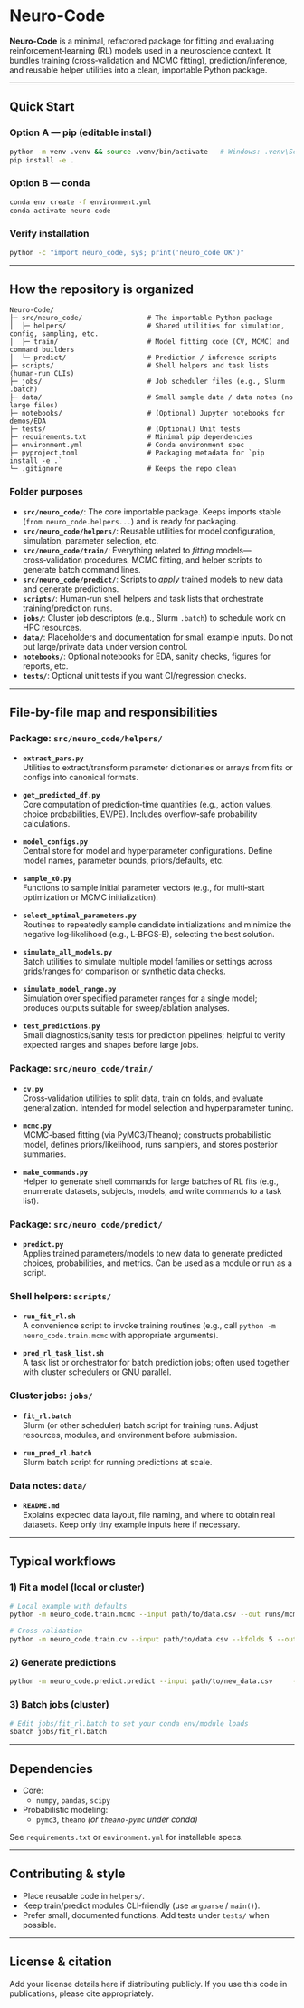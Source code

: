 # Neuro-Code

**Neuro-Code** is a minimal, refactored package for fitting and evaluating reinforcement‑learning (RL) models used in a neuroscience context. 
It bundles training (cross‑validation and MCMC fitting), prediction/inference, and reusable helper utilities into a clean, importable Python package.

---

## Quick Start

### Option A — pip (editable install)
```bash
python -m venv .venv && source .venv/bin/activate   # Windows: .venv\Scripts\activate
pip install -e .
```

### Option B — conda
```bash
conda env create -f environment.yml
conda activate neuro-code
```

### Verify installation
```bash
python -c "import neuro_code, sys; print('neuro_code OK')"
```

---

## How the repository is organized

```
Neuro-Code/
├─ src/neuro_code/                # The importable Python package
│  ├─ helpers/                    # Shared utilities for simulation, config, sampling, etc.
│  ├─ train/                      # Model fitting code (CV, MCMC) and command builders
│  └─ predict/                    # Prediction / inference scripts
├─ scripts/                       # Shell helpers and task lists (human-run CLIs)
├─ jobs/                          # Job scheduler files (e.g., Slurm .batch)
├─ data/                          # Small sample data / data notes (no large files)
├─ notebooks/                     # (Optional) Jupyter notebooks for demos/EDA
├─ tests/                         # (Optional) Unit tests
├─ requirements.txt               # Minimal pip dependencies
├─ environment.yml                # Conda environment spec
├─ pyproject.toml                 # Packaging metadata for `pip install -e .`
└─ .gitignore                     # Keeps the repo clean
```

### Folder purposes

- **`src/neuro_code/`**: The core importable package. Keeps imports stable (`from neuro_code.helpers...`) and is ready for packaging.
- **`src/neuro_code/helpers/`**: Reusable utilities for model configuration, simulation, parameter selection, etc.
- **`src/neuro_code/train/`**: Everything related to *fitting* models—cross‑validation procedures, MCMC fitting, and helper scripts to generate batch command lines.
- **`src/neuro_code/predict/`**: Scripts to *apply* trained models to new data and generate predictions.
- **`scripts/`**: Human‑run shell helpers and task lists that orchestrate training/prediction runs.
- **`jobs/`**: Cluster job descriptors (e.g., Slurm `.batch`) to schedule work on HPC resources.
- **`data/`**: Placeholders and documentation for small example inputs. Do not put large/private data under version control.
- **`notebooks/`**: Optional notebooks for EDA, sanity checks, figures for reports, etc.
- **`tests/`**: Optional unit tests if you want CI/regression checks.

---

## File-by-file map and responsibilities

### Package: `src/neuro_code/helpers/`

- **`extract_pars.py`**  
  Utilities to extract/transform parameter dictionaries or arrays from fits or configs into canonical formats.

- **`get_predicted_df.py`**  
  Core computation of prediction‑time quantities (e.g., action values, choice probabilities, EV/PE). Includes overflow‑safe probability calculations.

- **`model_configs.py`**  
  Central store for model and hyperparameter configurations. Define model names, parameter bounds, priors/defaults, etc.

- **`sample_x0.py`**  
  Functions to sample initial parameter vectors (e.g., for multi‑start optimization or MCMC initialization).

- **`select_optimal_parameters.py`**  
  Routines to repeatedly sample candidate initializations and minimize the negative log‑likelihood (e.g., L‑BFGS‑B), selecting the best solution.

- **`simulate_all_models.py`**  
  Batch utilities to simulate multiple model families or settings across grids/ranges for comparison or synthetic data checks.

- **`simulate_model_range.py`**  
  Simulation over specified parameter ranges for a single model; produces outputs suitable for sweep/ablation analyses.

- **`test_predictions.py`**  
  Small diagnostics/sanity tests for prediction pipelines; helpful to verify expected ranges and shapes before large jobs.

### Package: `src/neuro_code/train/`

- **`cv.py`**  
  Cross‑validation utilities to split data, train on folds, and evaluate generalization. Intended for model selection and hyperparameter tuning.

- **`mcmc.py`**  
  MCMC-based fitting (via PyMC3/Theano); constructs probabilistic model, defines priors/likelihood, runs samplers, and stores posterior summaries.

- **`make_commands.py`**  
  Helper to generate shell commands for large batches of RL fits (e.g., enumerate datasets, subjects, models, and write commands to a task list).

### Package: `src/neuro_code/predict/`

- **`predict.py`**  
  Applies trained parameters/models to new data to generate predicted choices, probabilities, and metrics. Can be used as a module or run as a script.

### Shell helpers: `scripts/`

- **`run_fit_rl.sh`**  
  A convenience script to invoke training routines (e.g., call `python -m neuro_code.train.mcmc` with appropriate arguments).

- **`pred_rl_task_list.sh`**  
  A task list or orchestrator for batch prediction jobs; often used together with cluster schedulers or GNU parallel.

### Cluster jobs: `jobs/`

- **`fit_rl.batch`**  
  Slurm (or other scheduler) batch script for training runs. Adjust resources, modules, and environment before submission.

- **`run_pred_rl.batch`**  
  Slurm batch script for running predictions at scale.

### Data notes: `data/`

- **`README.md`**  
  Explains expected data layout, file naming, and where to obtain real datasets. Keep only tiny example inputs here if necessary.

---

## Typical workflows

### 1) Fit a model (local or cluster)
```bash
# Local example with defaults
python -m neuro_code.train.mcmc --input path/to/data.csv --out runs/mcmc_out

# Cross-validation
python -m neuro_code.train.cv --input path/to/data.csv --kfolds 5 --out runs/cv_out
```

### 2) Generate predictions
```bash
python -m neuro_code.predict.predict --input path/to/new_data.csv     --params runs/mcmc_out/best_params.json --out runs/predictions.csv
```

### 3) Batch jobs (cluster)
```bash
# Edit jobs/fit_rl.batch to set your conda env/module loads
sbatch jobs/fit_rl.batch
```

---

## Dependencies

- Core:
  - `numpy`, `pandas`, `scipy`
- Probabilistic modeling:
  - `pymc3`, `theano`  *(or `theano-pymc` under conda)*

See `requirements.txt` or `environment.yml` for installable specs.

---

## Contributing & style

- Place reusable code in `helpers/`.
- Keep train/predict modules CLI‑friendly (use `argparse` / `main()`).
- Prefer small, documented functions. Add tests under `tests/` when possible.

---

## License & citation

Add your license details here if distributing publicly. If you use this code in publications, please cite appropriately.

